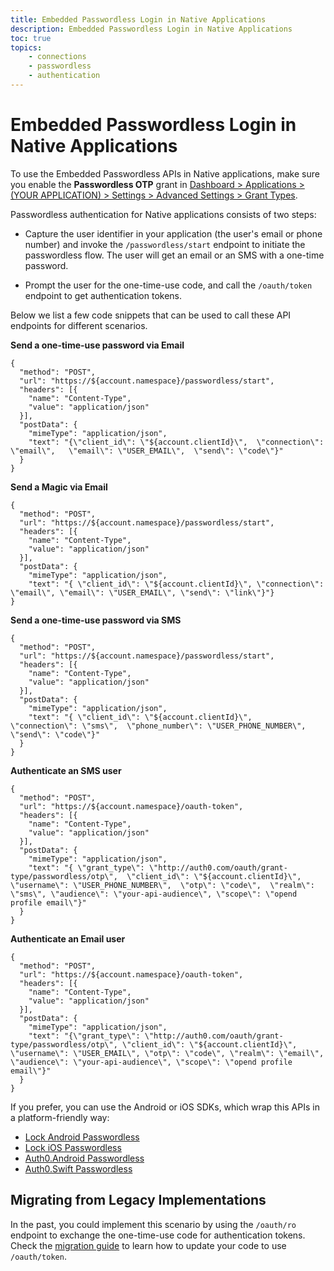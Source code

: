 ```yaml
---
title: Embedded Passwordless Login in Native Applications
description: Embedded Passwordless Login in Native Applications
toc: true
topics:
    - connections
    - passwordless
    - authentication
---
```


# Embedded Passwordless Login in Native Applications

To use the Embedded Passwordless APIs in Native applications, make sure you enable the **Passwordless OTP** grant in [Dashboard > Applications > (YOUR APPLICATION) > Settings > Advanced Settings > Grant Types](${manage_url}).

Passwordless authentication for Native applications consists of two steps:

- Capture the user identifier in your application (the user's email or phone number) and invoke the `/passwordless/start` endpoint to initiate the passwordless flow. The user will get an email or an SMS with a one-time password.

- Prompt the user for the one-time-use code, and call the `/oauth/token` endpoint to get authentication tokens.

Below we list a few code snippets that can be used to call these API endpoints for different scenarios.

**Send a one-time-use password via Email**

```har
{
  "method": "POST",
  "url": "https://${account.namespace}/passwordless/start",
  "headers": [{
    "name": "Content-Type",
    "value": "application/json"
  }],
  "postData": {
    "mimeType": "application/json",
    "text": "{\"client_id\": \"${account.clientId}\",  \"connection\": \"email\",   \"email\": \"USER_EMAIL\",  \"send\": \"code\"}"
  }
}
```

**Send a Magic via Email**

```har
{
  "method": "POST",
  "url": "https://${account.namespace}/passwordless/start",
  "headers": [{
    "name": "Content-Type",
    "value": "application/json"
  }],
  "postData": {
    "mimeType": "application/json",
    "text": "{ \"client_id\": \"${account.clientId}\", \"connection\": \"email\", \"email\": \"USER_EMAIL\", \"send\": \"link\"}"}
}
```

**Send a one-time-use password via SMS**

```har
{
  "method": "POST",
  "url": "https://${account.namespace}/passwordless/start",
  "headers": [{
    "name": "Content-Type",
    "value": "application/json"
  }],
  "postData": {
    "mimeType": "application/json",
    "text": "{ \"client_id\": \"${account.clientId}\",  \"connection\": \"sms\",  \"phone_number\": \"USER_PHONE_NUMBER\", \"send\": \"code\"}"
  }
}
```

**Authenticate an SMS user**

```har
{
  "method": "POST",
  "url": "https://${account.namespace}/oauth-token",
  "headers": [{
    "name": "Content-Type",
    "value": "application/json"
  }],
  "postData": {
    "mimeType": "application/json",
    "text": "{ \"grant_type\": \"http://auth0.com/oauth/grant-type/passwordless/otp\",  \"client_id\": \"${account.clientId}\",  \"username\": \"USER_PHONE_NUMBER\",  \"otp\": \"code\",  \"realm\": \"sms\", \"audience\": \"your-api-audience\", \"scope\": \"opend profile email\"}"
  }
}
```

**Authenticate an Email user**

```har
{
  "method": "POST",
  "url": "https://${account.namespace}/oauth-token",
  "headers": [{
    "name": "Content-Type",
    "value": "application/json"
  }],
  "postData": {
    "mimeType": "application/json",
    "text": "{\"grant_type\": \"http://auth0.com/oauth/grant-type/passwordless/otp\", \"client_id\": \"${account.clientId}\", \"username\": \"USER_EMAIL\", \"otp\": \"code\", \"realm\": \"email\", \"audience\": \"your-api-audience\", \"scope\": \"opend profile email\"}"
  }
}
```

If you prefer, you can use the Android or iOS SDKs, which wrap this APIs in a platform-friendly way:

- [Lock Android Passwordless](/libraries/lock-android/passwordless)
- [Lock iOS Passwordless](/libraries/lock-ios/passwordless)
- [Auth0.Android Passwordless](/libraries/auth0-android/passwordless)
- [Auth0.Swift Passwordless](/libraries/auth0-swift/passwordless)

## Migrating from Legacy Implementations

In the past, you could implement this scenario by using the `/oauth/ro` endpoint to exchange the one-time-use code for authentication tokens. Check the [migration guide](/product-lifecycle/migration/migration-oauthro-oauthtoken-pwdless) to learn how to update your code to use `/oauth/token`.
